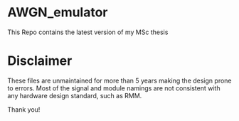 # AWGN_emulator
This Repo contains the latest version of my MSc thesis


# Disclaimer
These files are unmaintained for more than 5 years making the design prone to errors. Most of the signal and module namings are not consistent with any hardware design standard, such as RMM.

Thank you!
